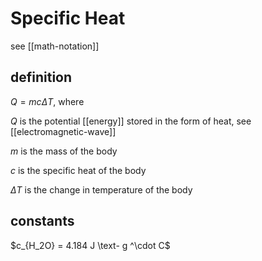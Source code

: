 # Specific Heat

see [[math-notation]]

## definition

$Q = mc\Delta T$, where

$Q$ is the potential [[energy]] stored in the form of heat, see [[electromagnetic-wave]]

$m$ is the mass of the body

$c$ is the specific heat of the body

$\Delta T$ is the change in temperature of the body

## constants

$c_{H_2O} = 4.184 J \text- g ^\cdot C$
